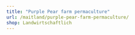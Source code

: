 ```yaml
---
title: "Purple Pear farm permaculture"
url: /maitland/purple-pear-farm-permaculture/
shop: Landwirtschaftlich
---
```

